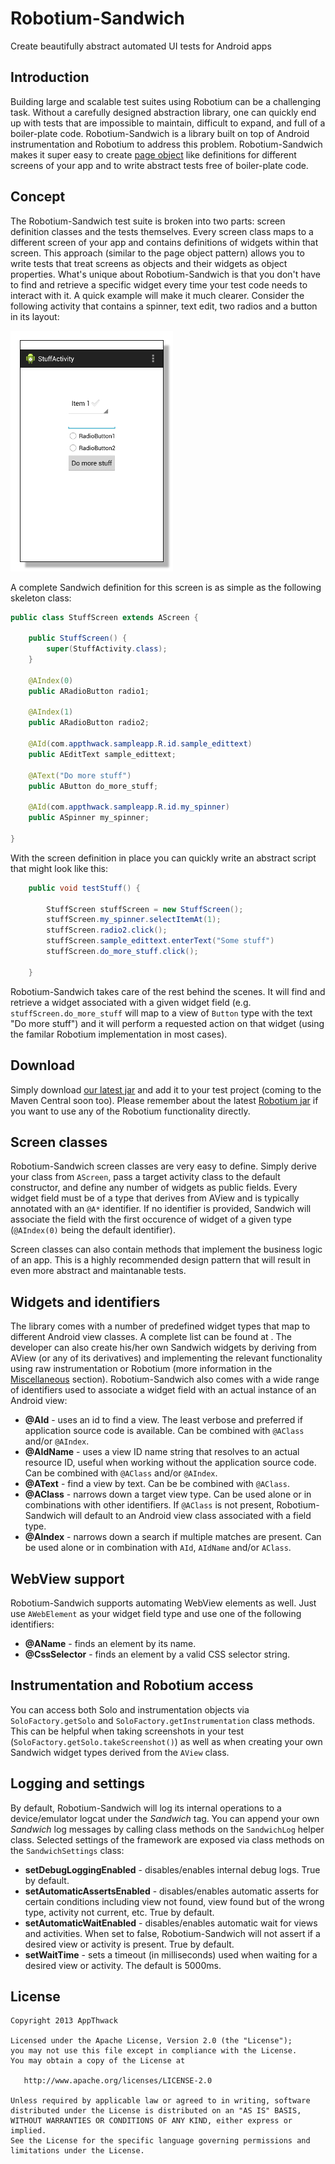 Robotium-Sandwich
=================

Create beautifully abstract automated UI tests for Android apps


Introduction
------------

Building large and scalable test suites using Robotium can be a challenging task. Without a carefully designed abstraction 
library, one can quickly end up with tests that are impossible to maintain, difficult to expand, and full of a boiler-plate 
code. 
Robotium-Sandwich is a library built on top of Android instrumentation and Robotium to address this problem.
Robotium-Sandwich makes it super easy to create [page object](http://martinfowler.com/bliki/PageObject.html) like definitions for different screens of your app and to write
abstract tests free of boiler-plate code.


Concept
-------

The Robotium-Sandwich test suite is broken into two parts: screen definition classes and the tests themselves. Every screen class
maps to a different screen of your app and contains definitions of widgets within that screen. This approach (similar to
the page object pattern) allows you to write tests that treat screens as objects and their widgets as object 
properties. What's unique about Robotium-Sandwich is that you don't have to find and retrieve a specific widget every time
your test code needs to interact with it. 
A quick example will make it much clearer. Consider the following activity that contains a spinner, text edit, two radios and a button in its layout:

![Sample screen](docs/stuffScreen.jpg)

A complete Sandwich definition for this screen is as simple as the following skeleton class:

```java
public class StuffScreen extends AScreen {

	public StuffScreen() {
		super(StuffActivity.class);
	}
	
	@AIndex(0)
	public ARadioButton radio1;
	
	@AIndex(1)
	public ARadioButton radio2;
	
	@AId(com.appthwack.sampleapp.R.id.sample_edittext)
	public AEditText sample_edittext;
	
	@AText("Do more stuff")
	public AButton do_more_stuff;
	
	@AId(com.appthwack.sampleapp.R.id.my_spinner)
	public ASpinner my_spinner;

}
```

With the screen definition in place you can quickly write an abstract script that might look like this:

```java
	public void testStuff() {

		StuffScreen stuffScreen = new StuffScreen();
		stuffScreen.my_spinner.selectItemAt(1);
		stuffScreen.radio2.click();
		stuffScreen.sample_edittext.enterText("Some stuff")
		stuffScreen.do_more_stuff.click();

	}
```

Robotium-Sandwich takes care of the rest behind the scenes. It will find and retrieve a widget associated with a given
widget field (e.g. `stuffScreen.do_more_stuff` will map to a view of `Button` type with the text "Do more stuff") and it will
perform a requested action on that widget (using the familar Robotium implementation in most cases).

Download
------------

Simply download [our latest jar](https://dl.dropboxusercontent.com/s/kiznsylowplb83b/robotium-sandwich.jar?dl=1&token_hash=AAELqMdqukhR0o2Jmj9beieaA5erzUE1-B7TzbnMYpqhiw) and add it to your test project (coming to the Maven Central soon too). Please remember about the latest [Robotium jar](http://robotium.googlecode.com/files/robotium-solo-4.3.jar) if you want to use any of the Robotium functionality directly.

Screen classes
--------------

Robotium-Sandwich screen classes are very easy to define. Simply derive your class from `AScreen`, pass a target activity
class to the default constructor, and define any number of widgets as public fields. Every widget field must be of a type that derives from AView and is typically annotated with an `@A*` identifier. If no identifier is provided, Sandwich will associate the field with the first occurence of widget of a given type (`@AIndex(0)` being the default identifier).

Screen classes can also contain methods that implement the business logic of an app. This is a highly recommended design pattern that will result in even more abstract and maintanable tests.


Widgets and identifiers
-----------------------

The library comes with a number of predefined widget types that map to different Android view classes. A complete list can be found at <TBD>. The developer can also create his/her own Sandwich widgets by deriving from AView (or any of its
derivatives) and implementing the relevant functionality using raw instrumentation or Robotium (more information in the [Miscellaneous](#Miscellaneous) section).
Robotium-Sandwich also comes with a wide range of identifiers used to associate a widget field with an actual instance of an
Android view:
* **@AId** - uses an id to find a view. The least verbose and preferred if application source code is available. Can be combined
with `@AClass` and/or `@AIndex`.
* **@AIdName** - uses a view ID name string that resolves to an actual resource ID, useful when working without the application source code. Can be combined with `@AClass` and/or `@AIndex`.
* **@AText** - find a view by text. Can be be combined with `@AClass`.
* **@AClass** - narrows down a target view type. Can be used alone or in combinations with other identifiers. If `@AClass` is not present, Robotium-Sandwich will default to an Android view class associated with a field type.
* **@AIndex** - narrows down a search if multiple matches are present. Can be used alone or in combination with `AId`, `AIdName` and/or `AClass`.


WebView support
---------------

Robotium-Sandwich supports automating WebView elements as well. Just use `AWebElement` as your widget field type and use one of the following 
identifiers:
* **@AName** - finds an element by its name.
* **@CssSelector** - finds an element by a valid CSS selector string.


Instrumentation and Robotium access
-----------------------------------

You can access both Solo and instrumentation objects via `SoloFactory.getSolo` and `SoloFactory.getInstrumentation` class methods. This can be helpful when taking screenshots in your test (`SoloFactory.getSolo.takeScreenshot()`) as well as when creating your own Sandwich widget types derived from the `AView` class.


Logging and settings
--------------------

By default, Robotium-Sandwich will log its internal operations to a device/emulator logcat under the _Sandwich_ tag. You can append your own _Sandwich_ log messages by calling class methods on the `SandwichLog` helper class.
Selected settings of the framework are exposed via class methods on the `SandwichSettings` class:
* **setDebugLoggingEnabled** - disables/enables internal debug logs. True by default.
* **setAutomaticAssertsEnabled** - disables/enables automatic asserts for certain conditions including view not found, view found but of the wrong type, activity not current, etc. True by default.
* **setAutomaticWaitEnabled** - disables/enables automatic wait for views and activities. When set to false, Robotium-Sandwich will not assert if a desired view or activity is present. True by default.
* **setWaitTime** - sets a timeout (in milliseconds) used when waiting for a desired view or activity. The default is 5000ms.


License
--------

    Copyright 2013 AppThwack

    Licensed under the Apache License, Version 2.0 (the "License");
    you may not use this file except in compliance with the License.
    You may obtain a copy of the License at

       http://www.apache.org/licenses/LICENSE-2.0

    Unless required by applicable law or agreed to in writing, software
    distributed under the License is distributed on an "AS IS" BASIS,
    WITHOUT WARRANTIES OR CONDITIONS OF ANY KIND, either express or implied.
    See the License for the specific language governing permissions and
    limitations under the License.
